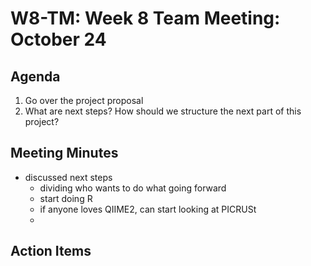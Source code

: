# W8-TM: Week 8 Team Meeting: October 24

## Agenda

1. Go over the project proposal
2. What are next steps? How should we structure the next part of this project?

## Meeting Minutes
* discussed next steps
    * dividing who wants to do what going forward
    * start doing R
    * if anyone loves QIIME2, can start looking at PICRUSt
    * 

## Action Items
